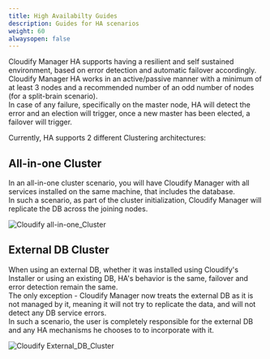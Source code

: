```yaml
---
title: High Availabilty Guides
description: Guides for HA scenarios
weight: 60
alwaysopen: false
---
```

Cloudify Manager HA supports having a resilient and self sustained environment, based on error detection and automatic failover accordingly.  
Cloudify Manager HA works in an active/passive manner with a minimum of at least 3 nodes and a recommended number of an odd number of nodes (for a split-brain scenario).  
In case of any failure, specifically on the master node, HA will detect the error and an election will trigger, once a new master has been elected, a failover will trigger.  

Currently, HA supports 2 different Clustering architectures:

## All-in-one Cluster

In an all-in-one cluster scenario, you will have Cloudify Manager with all services installed on the same machine, that includes the database.  
In such a scenario, as part of the cluster initialization, Cloudify Manager will replicate the DB across the joining nodes.

![Cloudify all-in-one_Cluster]( /images/ops_guides/ha_guides/All-in-one_Cluster.jpg )

## External DB Cluster

When using an external DB, whether it was installed using Cloudify's Installer or using an existing DB, HA's behavior is the same, failover and error detection remain the same.  
The only exception - Cloudify Manager now treats the external DB as it is not managed by it, meaning it will not try to replicate the data, and will not detect any DB service errors.  
In such a scenario, the user is completely responsible for the external DB and any HA mechanisms he chooses to to incorporate with it.

![Cloudify External_DB_Cluster]( /images/ops_guides/ha_guides/External_DB_Cluster.jpg )
